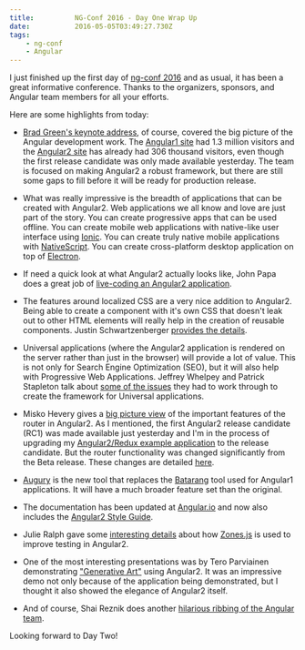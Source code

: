 ```yaml
---
title:          NG-Conf 2016 - Day One Wrap Up
date:           2016-05-05T03:49:27.730Z
tags:
    - ng-conf
    - Angular
---
```


I just finished up the first day of [ng-conf 2016](https://www.ng-conf.org/) and as usual, it
has been a great informative conference.  Thanks to the organizers, sponsors, and Angular team
members for all your efforts.

Here are some highlights from today:

- [Brad Green's keynote address](https://youtu.be/gdlpE9vPQFs?list=PLOETEcp3DkCq788xapkP_OU-78jhTf68j), of course,
covered the big picture of the Angular development work. The [Angular1 site](https://angularjs.org/) had 1.3 million
visitors and the [Angular2 site](https://angular.io/) has already had 306 thousand visitors, even though the first
release candidate was only made available yesterday.  The team is focused on making Angular2 a robust framework, but
there are still some gaps to fill before it will be ready for production release.

- What was really impressive is the breadth of applications that can be created with Angular2. Web applications
we all know and love are just part of the story. You can create progressive apps that can be used offline. You
can create mobile web applications with native-like user interface using
[Ionic](http://ionicframework.com/docs/v2/getting-started/migration/). You can create truly native mobile
applications with
[NativeScript](https://www.nativescript.org/nativescript-is-how-you-build-native-mobile-apps-with-angular).
You can create cross-platform desktop application on top of
[Electron](http://electron.atom.io/).

- If need a quick look at what Angular2 actually looks like, John Papa does a great job of [live-coding
an Angular2 application](https://youtu.be/WAPQF_GA7Qg?list=PLOETEcp3DkCq788xapkP_OU-78jhTf68j).

- The features around localized CSS are a very nice addition to Angular2. Being able to create a component
with it's own CSS that doesn't leak out to other HTML elements will really help in the creation of
reusable components. Justin Schwartzenberger
[provides the details](https://youtu.be/J5Bvy4KhIs0?list=PLOETEcp3DkCq788xapkP_OU-78jhTf68j).

- Universal applications (where the Angular2 application is rendered on the server rather than just
in the browser) will provide a lot of value.  This is not only for Search Engine Optimization (SEO),
but it will also help with Progressive Web Applications. Jeffrey Whelpey and Patrick Stapleton
talk about [some of the issues](https://youtu.be/TCj_oC3m6_U?list=PLOETEcp3DkCq788xapkP_OU-78jhTf68j)
they had to work through to create the framework for Universal applications.

- Misko Hevery gives a [big picture view](https://youtu.be/d8yAdeshpcw?list=PLOETEcp3DkCq788xapkP_OU-78jhTf68j)
of the important features of the router in Angular2.
As I mentioned, the first Angular2 release candidate (RC1) was made available just yesterday and
I'm in the process of upgrading my
[Angular2/Redux example application](https://github.com/ng-cookbook/angular2-redux-complex-ui)
to the release candidate.  But the router functionality was changed significantly from the Beta
release.  These changes are detailed
[here](https://docs.google.com/document/d/1WLSNV3V1AKdwLwRiLuN7JqbPBKQ_S5quRlcT5LPIldw/edit?pref=2&pli=1#heading=h.blfh5ya9sf5r).

- [Augury](https://augury.angular.io/) is the new tool that replaces the [Batarang](https://github.com/angular/batarang)
tool used for Angular1 applications.  It will have a much broader feature set than the original.

- The documentation has been updated at [Angular.io](https://angular.io/) and now also includes the
[Angular2 Style Guide](https://angular.io/docs/ts/latest/guide/style-guide.html).

- Julie Ralph gave some [interesting details](https://youtu.be/DltUEDy7ItY?list=PLOETEcp3DkCq788xapkP_OU-78jhTf68j)
about how [Zones.js](https://github.com/angular/zone.js/) is used to improve testing in Angular2.

- One of the most interesting presentations was by Tero Parviainen demonstrating
["Generative Art"](https://youtu.be/vsl5O4ps7LE?list=PLOETEcp3DkCq788xapkP_OU-78jhTf68j) using Angular2.
It was an impressive demo not only because of the application being demonstrated, but I thought
it also showed the elegance of Angular2 itself.

- And of course, Shai Reznik does another
[hilarious ribbing of the Angular team](https://youtu.be/aSFfLVxT5vA?list=PLOETEcp3DkCq788xapkP_OU-78jhTf68j).

Looking forward to Day Two!

